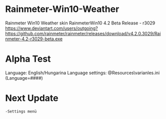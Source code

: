 # Rainmeter-Win10-Weather

  Rainmeter Win10 Weather skin
  RainmeterWin10 4.2 Beta Release - r3029 https://www.deviantart.com/users/outgoing?https://github.com/rainmeter/rainmeter/releases/download/v4.2.0.3029/Rainmeter-4.2-r3029-beta.exe

# Alpha Test
  Language: English/Hungarina
  Language settings: @Resources\varianles.ini (Language=####)
  
  
# Next Update
    -Settings menü
